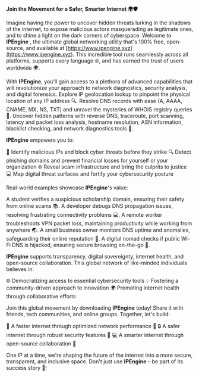 **Join the Movement for a Safer, Smarter Internet 🌍🛡️**

Imagine having the power to uncover hidden threats lurking in the shadows of the internet, to expose malicious actors masquerading as legitimate ones, and to shine a light on the dark corners of cyberspace. Welcome to **IPEngine** , the ultimate global networking utility that's 100% free, open-source, and available at [https://www.ipengine.xyz](https://www.ipengine.xyz). This incredible tool runs seamlessly across all platforms, supports every language 🌐, and has earned the trust of users worldwide 🌍.

With **IPEngine**, you'll gain access to a plethora of advanced capabilities that will revolutionize your approach to network diagnostics, security analysis, and digital forensics. Explore IP geolocation lookup to pinpoint the physical location of any IP address 🔍. Resolve DNS records with ease (A, AAAA, CNAME, MX, NS, TXT) and unravel the mysteries of WHOIS registry queries 📡. Uncover hidden patterns with reverse DNS, traceroute, port scanning, latency and packet loss analysis, hostname resolution, ASN information, blacklist checking, and network diagnostics tools 🔩.

**IPEngine** empowers you to:

🚀 Identify malicious IPs and block cyber threats before they strike
🔍 Detect phishing domains and prevent financial losses for yourself or your organization
🌐 Reveal scam infrastructure and bring the culprits to justice
💻 Map digital threat surfaces and fortify your cybersecurity posture

Real-world examples showcase **IPEngine**'s value:

A student verifies a suspicious scholarship domain, ensuring their safety from online scams 📚.
A developer debugs DNS propagation issues, resolving frustrating connectivity problems 💻.
A remote worker troubleshoots VPN packet loss, maintaining productivity while working from anywhere 🌏.
A small business owner monitors DNS uptime and anomalies, safeguarding their online reputation 🔑.
A digital nomad checks if public Wi-Fi DNS is hijacked, ensuring secure browsing on-the-go 📱.

**IPEngine** supports transparency, digital sovereignty, internet health, and open-source collaboration. This global network of like-minded individuals believes in:

🌐 Democratizing access to essential cybersecurity tools
💡 Fostering a community-driven approach to innovation
🌍 Promoting internet health through collaborative efforts

Join this global movement by downloading **IPEngine** today! Share it with friends, tech communities, and online groups. Together, let's build:

🚀 A faster internet through optimized network performance 📡
🔒 A safer internet through robust security features 🔑
💻 A smarter internet through open-source collaboration 💪

One IP at a time, we're shaping the future of the internet into a more secure, transparent, and inclusive space. Don't just use **IPEngine** – be part of its success story 🚀!